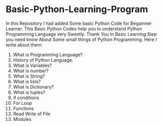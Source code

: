 # Basic-Python-Learning-Program
In this Repository I had added Some basic Python Code for Begainner Learner. This Basic Python Codes help you to understand Python Programming Language very Sweetly. Thank You
In Basic Learning Step you need know About Some small things of Python Programming.
Here I write about them:

1. What is Programming Language?
2. History of Python Language.
3. What is Variables?
4. What is number?
5. What is String?
6. What is lists?
7. What is Dictionary?
8. What is tuples?
9. if conditions
10. For Loop
11. Functions
12. Read Write of File
13. Modules
